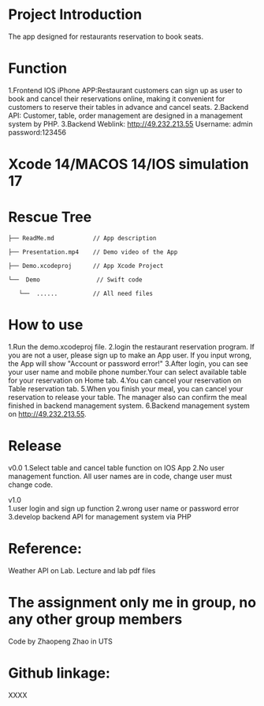 # Project Introduction 
The app designed for restaurants reservation to book seats.

# Function
1.Frontend IOS iPhone APP:Restaurant customers can sign up as user to book and cancel their reservations online, making it convenient for customers to reserve their tables in advance and cancel seats.
2.Backend API: Customer, table, order management are designed in a management system by PHP.
3.Backend Weblink: http://49.232.213.55 Username: admin password:123456
 
# Xcode 14/MACOS 14/IOS simulation 17
 
 
# Rescue Tree
    ├── ReadMe.md           // App description 
    
    ├── Presentation.mp4    // Demo video of the App

    ├── Demo.xcodeproj      // App Xcode Project
    
    └──  Demo                // Swift code
    
       └──  ......          // All need files
    

 
# How to use
1.Run the demo.xcodeproj file.
2.login the restaurant reservation program. If you are not a user, please sign up to make an App user. If you input wrong, the App will show "Account or password error!"
3.After login, you can see your user name and mobile phone number.Your can select available table for your reservation on Home tab.
4.You can cancel your reservation on Table reservation tab.
5.When you finish your meal, you can cancel your reservation to release your table. The manager also can confirm the meal finished in backend management system.
6.Backend management system on http://49.232.213.55.

 
 
# Release
v0.0 
1.Select table and cancel table function on IOS App
2.No user management function. All user names are in code, change user must change code.

v1.0   
1.user login and sign up function
2.wrong user name or password error
3.develop backend API for management system via PHP

# Reference:
Weather API on Lab.
Lecture and lab pdf files
 
# The assignment only me in group, no any other group members 
Code by Zhaopeng Zhao  in UTS

# Github linkage:
XXXX


 
